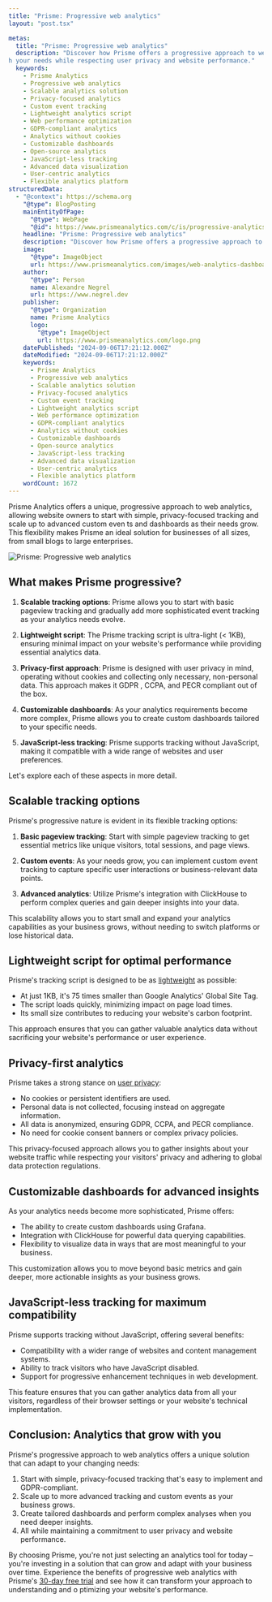 ```yaml
---
title: "Prisme: Progressive web analytics"
layout: "post.tsx"

metas:
  title: "Prisme: Progressive web analytics"
  description: "Discover how Prisme offers a progressive approach to web analytics. From simple, privacy-focused tracking to advanced custom events and dashboards, Prisme grows wit
h your needs while respecting user privacy and website performance."
  keywords:
    - Prisme Analytics
    - Progressive web analytics
    - Scalable analytics solution
    - Privacy-focused analytics
    - Custom event tracking
    - Lightweight analytics script
    - Web performance optimization
    - GDPR-compliant analytics
    - Analytics without cookies
    - Customizable dashboards
    - Open-source analytics
    - JavaScript-less tracking
    - Advanced data visualization
    - User-centric analytics
    - Flexible analytics platform
structuredData:
  - "@context": https://schema.org
    "@type": BlogPosting
    mainEntityOfPage:
      "@type": WebPage
      "@id": https://www.prismeanalytics.com/c/is/progressive-analytics
    headline: "Prisme: Progressive web analytics"
    description: "Discover how Prisme offers a progressive approach to web analytics. From simple, privacy-focused tracking to advanced custom events and dashboards, Prisme grows with your needs while respecting user privacy and website performance."
    image:
      "@type": ImageObject
      url: https://www.prismeanalytics.com/images/web-analytics-dashboard-light.png
    author:
      "@type": Person
      name: Alexandre Negrel
      url: https://www.negrel.dev
    publisher:
      "@type": Organization
      name: Prisme Analytics
      logo:
        "@type": ImageObject
        url: https://www.prismeanalytics.com/logo.png
    datePublished: "2024-09-06T17:21:12.000Z"
    dateModified: "2024-09-06T17:21:12.000Z"
    keywords:
      - Prisme Analytics
      - Progressive web analytics
      - Scalable analytics solution
      - Privacy-focused analytics
      - Custom event tracking
      - Lightweight analytics script
      - Web performance optimization
      - GDPR-compliant analytics
      - Analytics without cookies
      - Customizable dashboards
      - Open-source analytics
      - JavaScript-less tracking
      - Advanced data visualization
      - User-centric analytics
      - Flexible analytics platform
    wordCount: 1672
---
```


Prisme Analytics offers a unique, progressive approach to web analytics,
allowing website owners to start with simple, privacy-focused tracking and scale
up to advanced custom even ts and dashboards as their needs grow. This
flexibility makes Prisme an ideal solution for businesses of all sizes, from
small blogs to large enterprises.

![Prisme: Progressive web analytics](/images/web-analytics-dashboard-light.png)

## What makes Prisme progressive?

1. **Scalable tracking options**: Prisme allows you to start with basic pageview
   tracking and gradually add more sophisticated event tracking as your
   analytics needs evolve.

2. **Lightweight script**: The Prisme tracking script is ultra-light (< 1KB),
   ensuring minimal impact on your website's performance while providing
   essential analytics data.

3. **Privacy-first approach**: Prisme is designed with user privacy in mind,
   operating without cookies and collecting only necessary, non-personal data.
   This approach makes it GDPR , CCPA, and PECR compliant out of the box.

4. **Customizable dashboards**: As your analytics requirements become more
   complex, Prisme allows you to create custom dashboards tailored to your
   specific needs.

5. **JavaScript-less tracking**: Prisme supports tracking without JavaScript,
   making it compatible with a wide range of websites and user preferences.

Let's explore each of these aspects in more detail.

## Scalable tracking options

Prisme's progressive nature is evident in its flexible tracking options:

1. **Basic pageview tracking**: Start with simple pageview tracking to get
   essential metrics like unique visitors, total sessions, and page views.

2. **Custom events**: As your needs grow, you can implement custom event
   tracking to capture specific user interactions or business-relevant data
   points.

3. **Advanced analytics**: Utilize Prisme's integration with ClickHouse to
   perform complex queries and gain deeper insights into your data.

This scalability allows you to start small and expand your analytics
capabilities as your business grows, without needing to switch platforms or lose
historical data.

## Lightweight script for optimal performance

Prisme's tracking script is designed to be as [lightweight](/is/lightweight-analytics/) as
possible:

- At just 1KB, it's 75 times smaller than Google Analytics' Global Site Tag.
- The script loads quickly, minimizing impact on page load times.
- Its small size contributes to reducing your website's carbon footprint.

This approach ensures that you can gather valuable analytics data without
sacrificing your website's performance or user experience.

## Privacy-first analytics

Prisme takes a strong stance on [user privacy](/is/privacy-focused-analytics/):

- No cookies or persistent identifiers are used.
- Personal data is not collected, focusing instead on aggregate information.
- All data is anonymized, ensuring GDPR, CCPA, and PECR compliance.
- No need for cookie consent banners or complex privacy policies.

This privacy-focused approach allows you to gather insights about your website
traffic while respecting your visitors' privacy and adhering to global data
protection regulations.

## Customizable dashboards for advanced insights

As your analytics needs become more sophisticated, Prisme offers:

- The ability to create custom dashboards using Grafana.
- Integration with ClickHouse for powerful data querying capabilities.
- Flexibility to visualize data in ways that are most meaningful to your
  business.

This customization allows you to move beyond basic metrics and gain deeper, more
actionable insights as your business grows.

## JavaScript-less tracking for maximum compatibility

Prisme supports tracking without JavaScript, offering several benefits:

- Compatibility with a wider range of websites and content management systems.
- Ability to track visitors who have JavaScript disabled.
- Support for progressive enhancement techniques in web development.

This feature ensures that you can gather analytics data from all your visitors,
regardless of their browser settings or your website's technical implementation.

## Conclusion: Analytics that grow with you

Prisme's progressive approach to web analytics offers a unique solution that can
adapt to your changing needs:

1. Start with simple, privacy-focused tracking that's easy to implement and
   GDPR-compliant.
2. Scale up to more advanced tracking and custom events as your business grows.
3. Create tailored dashboards and perform complex analyses when you need deeper
   insights.
4. All while maintaining a commitment to user privacy and website performance.

By choosing Prisme, you're not just selecting an analytics tool for today –
you're investing in a solution that can grow and adapt with your business over
time. Experience the benefits of progressive web analytics with Prisme's
[30-day free trial](https://app.prismeanalytics.com/authn/sign_up) and see how
it can transform your approach to understanding and o ptimizing your website's
performance.
